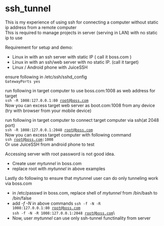 # ssh_tunnel

This is my experience of using ssh for connecting a computer without static ip address from a remote computer\
This is required to manage projects in server (serving in LAN) with no static ip to use

Requirement for setup and demo:
- Linux in with an ssh server with static IP ( call it boss.com )
- Linux in with an ssh/web server with no static IP. (call it target)
- Linux / Android phone with JuiceSSH

ensure following in /etc/ssh/sshd_config\
<code>GatewayPorts yes</code>

run following in target computer to use boss.com:1008 as web address for target \
<code>ssh -R 1008:127.0.0.1:80 root@boss.com</code>\
Now you can excess target web server as boot.com:1008 from any device (try with browser from your mobile device)

run following in target computer to connect target computer via ssh(at 2048 port)\
<code>ssh -R 1008:127.0.0.1:2048 root@boss.com</code>\
Now you can excess target computer with following command\
<code>ssh root@boss.com:1008</code>\
Or use JuiceSSH from android phone to test

Accessing server with root password is not good idea.
- Create user *mytunnel* in boss.com
- replace root with *mytunnel* in above examples

Lastly do following to ensure that mytunnel user can do only tunneling work via boss.com
- in /etc/passwd in boss.com, replace shell of *mytunnel* from /bin/bash to /bin/false
- add *-f -N* in above commands
<code>ssh -f -N -R 1008:127.0.0.1:80 root@boss.com</code>\
<code>ssh -f -N -R 1008:127.0.0.1:2048 root@boss.com</code>\
- Now, user *mytunnel* can use only ssh-tunnel functinality from server
